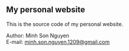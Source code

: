 ## My personal website
This is the source code of my personal website.

Author: Minh Son Nguyen  
E-mail: minh.son.nguyen.1209@gmail.com
